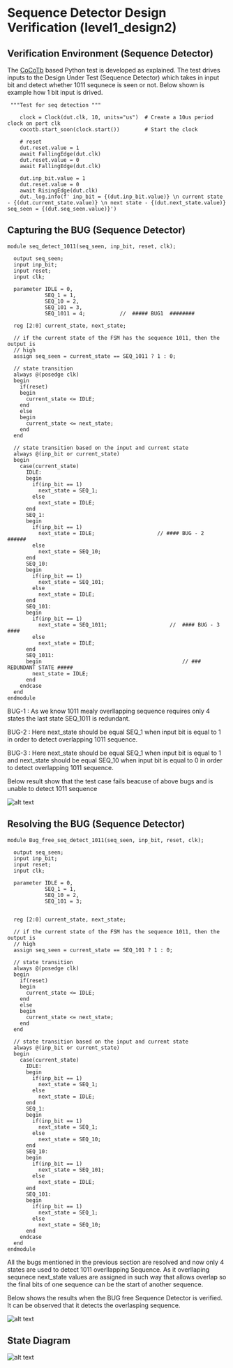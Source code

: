 # Sequence Detector Design Verification (level1_design2)


## Verification Environment (Sequence Detector)

The [CoCoTb](https://www.cocotb.org/) based Python test is developed as explained. The test drives inputs to the Design Under Test (Sequence Detector) which takes in input bit and detect whether 1011 sequnece is seen or not. 
Below shown is example how 1 bit input is drived.

```
 """Test for seq detection """

    clock = Clock(dut.clk, 10, units="us")  # Create a 10us period clock on port clk
    cocotb.start_soon(clock.start())        # Start the clock

    # reset
    dut.reset.value = 1
    await FallingEdge(dut.clk)  
    dut.reset.value = 0
    await FallingEdge(dut.clk)
    
    dut.inp_bit.value = 1
    dut.reset.value = 0
    await RisingEdge(dut.clk)
    dut._log.info(f' inp_bit = {(dut.inp_bit.value)} \n current state - {(dut.current_state.value)} \n next state - {(dut.next_state.value)} seq_seen = {(dut.seq_seen.value)}')
```

## Capturing the BUG (Sequence Detector)

```
module seq_detect_1011(seq_seen, inp_bit, reset, clk);

  output seq_seen;
  input inp_bit;
  input reset;
  input clk;

  parameter IDLE = 0,
            SEQ_1 = 1, 
            SEQ_10 = 2,
            SEQ_101 = 3,
            SEQ_1011 = 4;           //  ##### BUG1  ########

  reg [2:0] current_state, next_state;

  // if the current state of the FSM has the sequence 1011, then the output is
  // high
  assign seq_seen = current_state == SEQ_1011 ? 1 : 0;

  // state transition
  always @(posedge clk)
  begin
    if(reset)
    begin
      current_state <= IDLE;
    end
    else
    begin
      current_state <= next_state;
    end
  end

  // state transition based on the input and current state
  always @(inp_bit or current_state)
  begin
    case(current_state)
      IDLE:
      begin
        if(inp_bit == 1)
          next_state = SEQ_1;
        else
          next_state = IDLE;
      end
      SEQ_1:
      begin
        if(inp_bit == 1)
          next_state = IDLE;                    // #### BUG - 2  ###### 
        else
          next_state = SEQ_10;
      end
      SEQ_10:
      begin
        if(inp_bit == 1)
          next_state = SEQ_101;
        else
          next_state = IDLE;
      end
      SEQ_101:
      begin
        if(inp_bit == 1)
          next_state = SEQ_1011;                    //  #### BUG - 3 ####            
        else
          next_state = IDLE;                      
      end
      SEQ_1011:                            
      begin                                             // ### REDUNDANT STATE #####
        next_state = IDLE;
      end
    endcase
  end
endmodule

```

BUG-1 : As we know 1011 mealy overllapping sequence requires only 4 states the last state SEQ_1011 is redundant.

BUG-2 : Here next_state should be equal SEQ_1 when input bit is equal to 1 in order to detect overlapping 1011 sequence.

BUG-3 : Here next_state should be equal SEQ_1 when input bit is equal to 1 and next_state should be equal SEQ_10 when input bit is equal to 0 in order to detect overlapping 1011 sequence.

Below result show that the test case fails beacuse of above bugs and is unable to detect 1011 sequence

![ alt text](https://github.com/vyomasystems-lab/challenges-mihirrana620/blob/master/images/image6.png)

##  Resolving the BUG (Sequence Detector)

```
module Bug_free_seq_detect_1011(seq_seen, inp_bit, reset, clk);

  output seq_seen;
  input inp_bit;
  input reset;
  input clk;

  parameter IDLE = 0,
            SEQ_1 = 1, 
            SEQ_10 = 2,
            SEQ_101 = 3;
            

  reg [2:0] current_state, next_state;

  // if the current state of the FSM has the sequence 1011, then the output is
  // high
  assign seq_seen = current_state == SEQ_101 ? 1 : 0;

  // state transition
  always @(posedge clk)
  begin
    if(reset)
    begin
      current_state <= IDLE;
    end
    else
    begin
      current_state <= next_state;
    end
  end

  // state transition based on the input and current state
  always @(inp_bit or current_state)
  begin
    case(current_state)
      IDLE:
      begin
        if(inp_bit == 1)
          next_state = SEQ_1;
        else
          next_state = IDLE;
      end
      SEQ_1:
      begin
        if(inp_bit == 1)
          next_state = SEQ_1;
        else
          next_state = SEQ_10;
      end
      SEQ_10:
      begin
        if(inp_bit == 1)
          next_state = SEQ_101;
        else
          next_state = IDLE;
      end
      SEQ_101:
      begin
        if(inp_bit == 1)
          next_state = SEQ_1;
        else
          next_state = SEQ_10;
      end
    endcase
  end
endmodule

```

All the bugs mentioned in the previous section are resolved and now only 4 states are used to detect 1011 overllapping Sequence.
As it overllaping sequnece next_state values are assigned in such way that allows overlap so the final bits of one sequence can be the start of another sequence. 

Below shows the results when the BUG free Sequence Detector is verified. It can be observed that it detects the overlasping sequence.

![ alt text](https://github.com/vyomasystems-lab/challenges-mihirrana620/blob/master/images/image7.png)


## State Diagram 

![ alt text](https://github.com/vyomasystems-lab/challenges-mihirrana620/blob/master/images/image14.png)